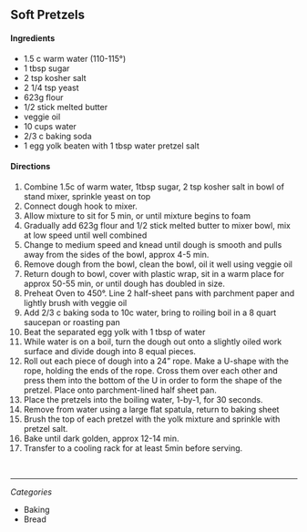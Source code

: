## Soft Pretzels

#### Ingredients

* 1.5 c warm water (110-115°)
* 1 tbsp sugar
* 2 tsp kosher salt
* 2 1/4 tsp yeast
* 623g flour
* 1/2 stick melted butter
* veggie oil
* 10 cups water
* 2/3 c baking soda
* 1 egg yolk beaten with 1 tbsp water
pretzel salt

#### Directions

1. Combine 1.5c of warm water, 1tbsp sugar, 2 tsp kosher salt in bowl of stand mixer, sprinkle yeast on top
2. Connect dough hook to mixer.
3. Allow mixture to sit for 5 min, or until mixture begins to foam
4. Gradually add 623g flour and 1/2 stick melted butter to mixer bowl, mix at low speed until well combined
5. Change to medium speed and knead until dough is smooth and pulls away from the sides of the bowl, approx 4-5 min.
6. Remove dough from the bowl, clean the bowl, oil it well using veggie oil
7. Return dough to bowl, cover with plastic wrap, sit in a warm place for approx 50-55 min, or until dough has doubled in size.
8. Preheat Oven to 450°. Line 2 half-sheet pans with parchment paper and lightly brush with veggie oil
9. Add 2/3 c baking soda to 10c water, bring to roiling boil in a 8 quart saucepan or roasting pan
10. Beat the separated egg yolk with 1 tbsp of water
11. While water is on a boil, turn the dough out onto a slightly oiled work surface and divide dough into 8 equal pieces.
12. Roll out each piece of dough into a 24” rope.  Make a U-shape with the rope, holding the ends of the rope.  Cross them over each other and press them into the bottom of the U in order to form the shape of the pretzel.  Place onto parchment-lined half sheet pan.
13. Place the pretzels into the boiling water, 1-by-1, for 30 seconds.
14. Remove from water using a large flat spatula, return to baking sheet
15. Brush the top of each pretzel with the yolk mixture and sprinkle with pretzel salt.
16. Bake until dark golden, approx 12-14 min.
17. Transfer to a cooling rack for at least 5min before serving.
<br>
<hr>

*Categories*

* Baking
* Bread
 